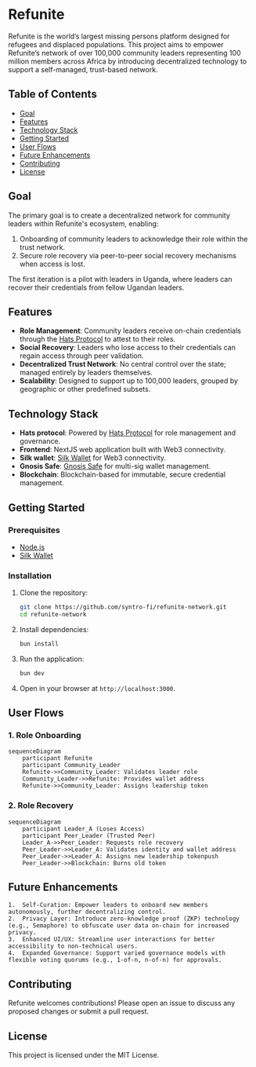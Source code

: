 # Refunite

Refunite is the world’s largest missing persons platform designed for refugees and displaced populations. This project aims to empower Refunite’s network of over 100,000 community leaders representing 100 million members across Africa by introducing decentralized technology to support a self-managed, trust-based network.

## Table of Contents

- [Goal](#goal)
- [Features](#features)
- [Technology Stack](#technology-stack)
- [Getting Started](#getting-started)
- [User Flows](#user-flows)
- [Future Enhancements](#future-enhancements)
- [Contributing](#contributing)
- [License](#license)

## Goal

The primary goal is to create a decentralized network for community leaders within Refunite's ecosystem, enabling:

1. Onboarding of community leaders to acknowledge their role within the trust network.
2. Secure role recovery via peer-to-peer social recovery mechanisms when access is lost.

The first iteration is a pilot with leaders in Uganda, where leaders can recover their credentials from fellow Ugandan leaders.

## Features

- **Role Management**: Community leaders receive on-chain credentials through the [Hats Protocol](https://www.hatsprotocol.xyz/) to attest to their roles.
- **Social Recovery**: Leaders who lose access to their credentials can regain access through peer validation.
- **Decentralized Trust Network**: No central control over the state; managed entirely by leaders themselves.
- **Scalability**: Designed to support up to 100,000 leaders, grouped by geographic or other predefined subsets.

## Technology Stack

- **Hats protocol**: Powered by [Hats Protocol](https://www.hatsprotocol.xyz/) for role management and governance.
- **Frontend**: NextJS web application built with Web3 connectivity.
- **Silk wallet**: [Silk Wallet](https://www.silk.sc/) for Web3 connectivity.
- **Gnosis Safe**: [Gnosis Safe](https://gnosis-safe.io/) for multi-sig wallet management.
- **Blockchain**: Blockchain-based for immutable, secure credential management.

## Getting Started

### Prerequisites

- [Node.js](https://nodejs.org/)
- [Silk Wallet](https://semaphore.pse.dev/)

### Installation

1. Clone the repository:

   ```bash
   git clone https://github.com/syntro-fi/refunite-network.git
   cd refunite-network
   ```

2. Install dependencies:

   ```bash
   bun install
   ```

3. Run the application:

   ```bash
   bun dev
   ```

4. Open in your browser at `http://localhost:3000`.

## User Flows

### 1. Role Onboarding

```mermaid
sequenceDiagram
    participant Refunite
    participant Community_Leader
    Refunite->>Community_Leader: Validates leader role
    Community_Leader->>Refunite: Provides wallet address
    Refunite->>Community_Leader: Assigns leadership token
```

### 2. Role Recovery

```mermaid
sequenceDiagram
    participant Leader_A (Loses Access)
    participant Peer_Leader (Trusted Peer)
    Leader_A->>Peer_Leader: Requests role recovery
    Peer_Leader->>Leader_A: Validates identity and wallet address
    Peer_Leader->>Leader_A: Assigns new leadership tokenpush
    Peer_Leader->>Blockchain: Burns old token
```

## Future Enhancements

    1.	Self-Curation: Empower leaders to onboard new members autonomously, further decentralizing control.
    2.	Privacy Layer: Introduce zero-knowledge proof (ZKP) technology (e.g., Semaphore) to obfuscate user data on-chain for increased privacy.
    3.	Enhanced UI/UX: Streamline user interactions for better accessibility to non-technical users.
    4.	Expanded Governance: Support varied governance models with flexible voting quorums (e.g., 1-of-n, n-of-n) for approvals.

## Contributing

Refunite welcomes contributions! Please open an issue to discuss any proposed changes or submit a pull request.

## License

This project is licensed under the MIT License.
